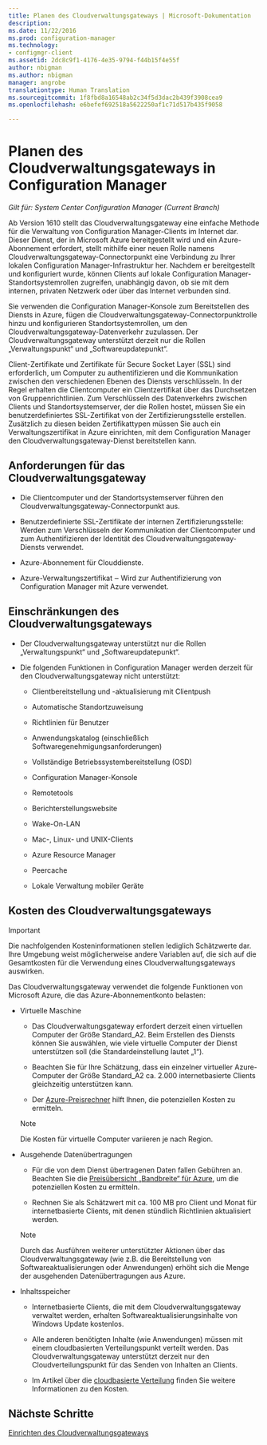```yaml
---
title: Planen des Cloudverwaltungsgateways | Microsoft-Dokumentation
description: 
ms.date: 11/22/2016
ms.prod: configuration-manager
ms.technology:
- configmgr-client
ms.assetid: 2dc8c9f1-4176-4e35-9794-f44b15f4e55f
author: nbigman
ms.author: nbigman
manager: angrobe
translationtype: Human Translation
ms.sourcegitcommit: 1f8fbd8a16548ab2c34f5d3dac2b439f3908cea9
ms.openlocfilehash: e6befef692518a5622250af1c71d517b435f9058

---
```


# <a name="plan-for-cloud-management-gateway-in-configuration-manager"></a>Planen des Cloudverwaltungsgateways in Configuration Manager

*Gilt für: System Center Configuration Manager (Current Branch)*

Ab Version 1610 stellt das Cloudverwaltungsgateway eine einfache Methode für die Verwaltung von Configuration Manager-Clients im Internet dar. Dieser Dienst, der in Microsoft Azure bereitgestellt wird und ein Azure-Abonnement erfordert, stellt mithilfe einer neuen Rolle namens Cloudverwaltungsgateway-Connectorpunkt eine Verbindung zu Ihrer lokalen Configuration Manager-Infrastruktur her. Nachdem er bereitgestellt und konfiguriert wurde, können Clients auf lokale Configuration Manager-Standortsystemrollen zugreifen, unabhängig davon, ob sie mit dem internen, privaten Netzwerk oder über das Internet verbunden sind.

Sie verwenden die Configuration Manager-Konsole zum Bereitstellen des Diensts in Azure, fügen die Cloudverwaltungsgateway-Connectorpunktrolle hinzu und konfigurieren Standortsystemrollen, um den Cloudverwaltungsgateway-Datenverkehr zuzulassen. Der Cloudverwaltungsgateway unterstützt derzeit nur die Rollen „Verwaltungspunkt“ und „Softwareupdatepunkt“.

Client-Zertifikate und Zertifikate für Secure Socket Layer (SSL) sind erforderlich, um Computer zu authentifizieren und die Kommunikation zwischen den verschiedenen Ebenen des Diensts verschlüsseln. In der Regel erhalten die Clientcomputer ein Clientzertifikat über das Durchsetzen von Gruppenrichtlinien. Zum Verschlüsseln des Datenverkehrs zwischen Clients und Standortsystemserver, der die Rollen hostet, müssen Sie ein benutzerdefiniertes SSL-Zertifikat von der Zertifizierungsstelle erstellen. Zusätzlich zu diesen beiden Zertifikattypen müssen Sie auch ein Verwaltungszertifikat in Azure einrichten, mit dem Configuration Manager den Cloudverwaltungsgateway-Dienst bereitstellen kann.

## <a name="requirements-for-cloud-management-gateway"></a>Anforderungen für das Cloudverwaltungsgateway

-   Die Clientcomputer und der Standortsystemserver führen den Cloudverwaltungsgateway-Connectorpunkt aus.

-   Benutzerdefinierte SSL-Zertifikate der internen Zertifizierungsstelle: Werden zum Verschlüsseln der Kommunikation der Clientcomputer und zum Authentifizieren der Identität des Cloudverwaltungsgateway-Diensts verwendet.

-   Azure-Abonnement für Clouddienste.

-   Azure-Verwaltungszertifikat ‒ Wird zur Authentifizierung von Configuration Manager mit Azure verwendet.

## <a name="limitations-of-cloud-management-gateway"></a>Einschränkungen des Cloudverwaltungsgateways

-   Der Cloudverwaltungsgateway unterstützt nur die Rollen „Verwaltungspunkt“ und „Softwareupdatepunkt“.

-   Die folgenden Funktionen in Configuration Manager werden derzeit für den Cloudverwaltungsgateway nicht unterstützt:

    -   Clientbereitstellung und -aktualisierung mit Clientpush

    -   Automatische Standortzuweisung

    -   Richtlinien für Benutzer

    -   Anwendungskatalog (einschließlich Softwaregenehmigungsanforderungen)

    -   Vollständige Betriebssystembereitstellung (OSD)

    -   Configuration Manager-Konsole

    -   Remotetools

    -   Berichterstellungswebsite

    -   Wake-On-LAN

    -   Mac-, Linux- und UNIX-Clients

    -   Azure Resource Manager

    -   Peercache

    -   Lokale Verwaltung mobiler Geräte

## <a name="cost-of-cloud-management-gateway"></a>Kosten des Cloudverwaltungsgateways

>[!IMPORTANT]
>Die nachfolgenden Kosteninformationen stellen lediglich Schätzwerte dar. Ihre Umgebung weist möglicherweise andere Variablen auf, die sich auf die Gesamtkosten für die Verwendung eines Cloudverwaltungsgateways auswirken.

Das Cloudverwaltungsgateway verwendet die folgende Funktionen von Microsoft Azure, die das Azure-Abonnementkonto belasten:

-   Virtuelle Maschine

    -   Das Cloudverwaltungsgateway erfordert derzeit einen virtuellen Computer der Größe Standard\_A2. Beim Erstellen des Diensts können Sie auswählen, wie viele virtuelle Computer der Dienst unterstützen soll (die Standardeinstellung lautet „1“).

    -   Beachten Sie für Ihre Schätzung, dass ein einzelner virtueller Azure-Computer der Größe Standard\_A2 ca. 2.000 internetbasierte Clients gleichzeitig unterstützen kann.

    -   Der [Azure-Preisrechner](https://azure.microsoft.com/en-us/pricing/calculator/) hilft Ihnen, die potenziellen Kosten zu ermitteln.

      >[!NOTE]
      >Die Kosten für virtuelle Computer variieren je nach Region.

-   Ausgehende Datenübertragungen

    -   Für die von dem Dienst übertragenen Daten fallen Gebühren an. Beachten Sie die [Preisübersicht „Bandbreite“ für Azure](https://azure.microsoft.com/en-us/pricing/details/bandwidth/), um die potenziellen Kosten zu ermitteln.

    -   Rechnen Sie als Schätzwert mit ca. 100 MB pro Client und Monat für internetbasierte Clients, mit denen stündlich Richtlinien aktualisiert werden.

    >[!NOTE]
    > Durch das Ausführen weiterer unterstützter Aktionen über das Cloudverwaltungsgateway (wie z.B. die Bereitstellung von Softwareaktualisierungen oder Anwendungen) erhöht sich die Menge der ausgehenden Datenübertragungen aus Azure.

-   Inhaltsspeicher

    -   Internetbasierte Clients, die mit dem Cloudverwaltungsgateway verwaltet werden, erhalten Softwareaktualisierungsinhalte von Windows Update kostenlos.

    -   Alle anderen benötigten Inhalte (wie Anwendungen) müssen mit einem cloudbasierten Verteilungspunkt verteilt werden. Das Cloudverwaltungsgateway unterstützt derzeit nur den Cloudverteilungspunkt für das Senden von Inhalten an Clients.

    - Im Artikel über die [cloudbasierte Verteilung](/sccm/core/plan-design/hierarchy/use-a-cloud-based-distribution-point#cost-of-using-cloud-based-distribution) finden Sie weitere Informationen zu den Kosten.

## <a name="next-steps"></a>Nächste Schritte

[Einrichten des Cloudverwaltungsgateways](setup-cloud-management-gateway.md)



<!--HONumber=Dec16_HO3-->


